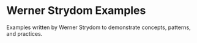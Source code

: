 # Werner Strydom Examples

Examples written by Werner Strydom to demonstrate concepts, patterns, and practices.
